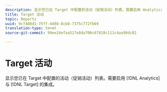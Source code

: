 ```yaml
---
description: 显示您已在 Target 中配置的活动（促销活动）列表。需要启用 Analytics 与 Target 的集成。
title: Target 活动
topic: Reports
uuid: 9cf408d1-75ff-4d88-8cb8-7375c772fb69
translation-type: tm+mt
source-git-commit: 99ee24efaa517e8da700c67818c111c4aa90dc02

---
```



# Target 活动

显示您已在 Target 中配置的活动（促销活动）列表。需要启用 [!DNL Analytics] 与 [!DNL Target] 的集成。

